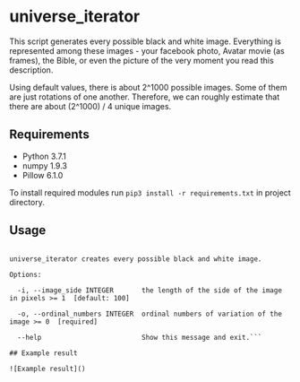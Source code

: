 # universe_iterator

This script generates every possible black and white image. Everything is represented among these images - your facebook photo, Avatar movie (as frames), the Bible, or even the picture of the very moment you read this description.

Using default values, there is about 2^1000 possible images. Some of them are just rotations of one another. Therefore, we can roughly estimate that there are about (2^1000) / 4 unique images.

## Requirements

- Python 3.7.1
- numpy 1.9.3
- Pillow 6.1.0

To install required modules run `pip3 install -r requirements.txt` in project directory.

## Usage

```Usage: universe_iterator.py [OPTIONS]

universe_iterator creates every possible black and white image.

Options:

  -i, --image_side INTEGER       the length of the side of the image in pixels >= 1  [default: 100]
                                 
  -o, --ordinal_numbers INTEGER  ordinal numbers of variation of the image >= 0  [required]
                                 
  --help                         Show this message and exit.```

## Example result

![Example result]()
